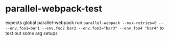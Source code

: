 # parallel-webpack-test

expects global parallel-webpack
run `parallel-webpack --max-retries=0 -- --env.foo1=bar1 --env.foo2 bar2 --env.foo3="bar3" --env.foo4 "bar4"` to test out some arg setups